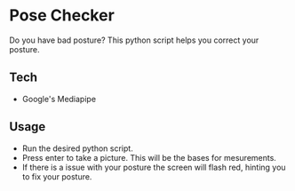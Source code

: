 # Pose Checker

Do you have bad posture? This python script helps you correct your posture.

## Tech

- Google's Mediapipe

## Usage

- Run the desired python script.
- Press enter to take a picture. This will be the bases for mesurements.
- If there is a issue with your posture the screen will flash red, hinting you to fix your posture.
